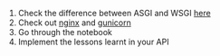 1. Check the difference between ASGI and WSGI [here](https://asgi.readthedocs.io/en/latest/introduction.html)
2. Check out [nginx](https://www.nginx.com/) and [gunicorn](https://gunicorn.org/)
3. Go through the notebook
4. Implement the lessons learnt in your API